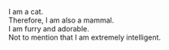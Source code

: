 I am a cat.  
Therefore, I am also a mammal.  
I am furry and adorable.  
Not to mention that I am extremely intelligent.
